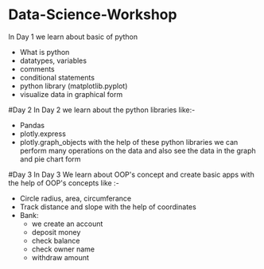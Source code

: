 # Data-Science-Workshop
In Day 1 we learn about basic of python
  - What is python
  - datatypes, variables
  - comments
  - conditional statements
  - python library (matplotlib.pyplot)
  - visualize data in graphical form
 
#Day 2
In Day 2 we learn about the python libraries like:-
  - Pandas
  - plotly.express
  - plotly.graph_objects with the help of these python libraries we can perform many operations on the data and also see the data in the graph and pie chart form

#Day 3
In Day 3 We learn about OOP's concept and create basic apps with the help of OOP's concepts like :-
  - Circle radius, area, circumferance
  - Track distance and slope with the help of coordinates
  - Bank: 
    - we create an account 
    - deposit money 
    - check balance 
    - check owner name 
    - withdraw amount
       
